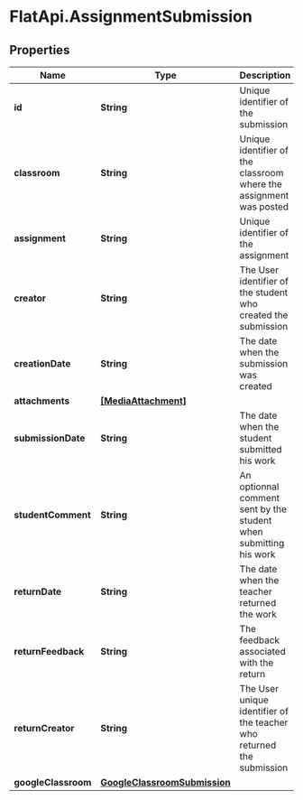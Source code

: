 # FlatApi.AssignmentSubmission

## Properties
Name | Type | Description | Notes
------------ | ------------- | ------------- | -------------
**id** | **String** | Unique identifier of the submission | [optional] 
**classroom** | **String** | Unique identifier of the classroom where the assignment was posted  | [optional] 
**assignment** | **String** | Unique identifier of the assignment | [optional] 
**creator** | **String** | The User identifier of the student who created the submission | [optional] 
**creationDate** | **String** | The date when the submission was created | [optional] 
**attachments** | [**[MediaAttachment]**](MediaAttachment.md) |  | [optional] 
**submissionDate** | **String** | The date when the student submitted his work | [optional] 
**studentComment** | **String** | An optionnal comment sent by the student when submitting his work  | [optional] 
**returnDate** | **String** | The date when the teacher returned the work | [optional] 
**returnFeedback** | **String** | The feedback associated with the return | [optional] 
**returnCreator** | **String** | The User unique identifier of the teacher who returned the submission  | [optional] 
**googleClassroom** | [**GoogleClassroomSubmission**](GoogleClassroomSubmission.md) |  | [optional] 


